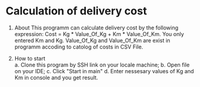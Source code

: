 # Calculation of delivery cost

1. About
   This programm can calculate delivery cost by the following expression:
   Cost = Kg * Value_Of_Kg + Km * Value_Of_Km.
   You only entered Km and Kg. Value_Of_Kg and Value_Of_Km are exist in programm accoding to catolog of costs in CSV File.

2. How to start  
   a. Clone this program by SSH link on your locale machine;
   b. Open file on your IDE;
   c. Click "Start in main"
   d. Enter nessesary values of Kg and Km in console and you get result.
